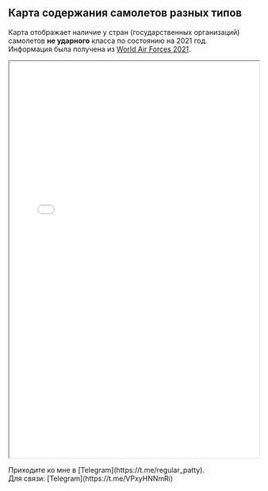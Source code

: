 Карта содержания самолетов разных типов
---
Карта отображает наличие у стран (государственных организаций) самолетов **не ударного** класса по состоянию на 2021 год. <br />
Информация была получена из [World Air Forces 2021](https://www.flightglobal.com/defence/world-air-forces-2021). 
<p align="center">
<iframe src="aviation.html" height="800" width="100%"></iframe>
</p>
Приходите ко мне в [Telegram](https://t.me/regular_patty). <br />
Для связи: [Telegram](https://t.me/VPxyHNNmRi)
